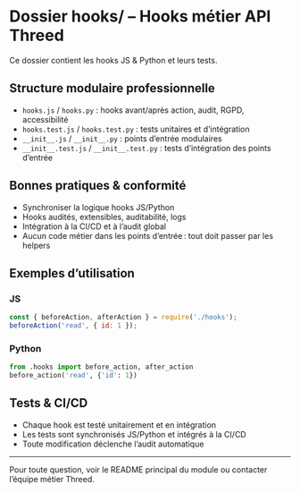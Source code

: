 <!-- filepath: /workspaces/dihya.io/backend/components/metiers/threed/api/hooks/README.md -->
# Dossier hooks/ – Hooks métier API Threed

Ce dossier contient les hooks JS & Python et leurs tests.

## Structure modulaire professionnelle
- `hooks.js` / `hooks.py` : hooks avant/après action, audit, RGPD, accessibilité
- `hooks.test.js` / `hooks.test.py` : tests unitaires et d’intégration
- `__init__.js` / `__init__.py` : points d’entrée modulaires
- `__init__.test.js` / `__init__.test.py` : tests d’intégration des points d’entrée

## Bonnes pratiques & conformité
- Synchroniser la logique hooks JS/Python
- Hooks audités, extensibles, auditabilité, logs
- Intégration à la CI/CD et à l’audit global
- Aucun code métier dans les points d’entrée : tout doit passer par les helpers

## Exemples d’utilisation

### JS
```js
const { beforeAction, afterAction } = require('./hooks');
beforeAction('read', { id: 1 });
```

### Python
```python
from .hooks import before_action, after_action
before_action('read', {'id': 1})
```

## Tests & CI/CD
- Chaque hook est testé unitairement et en intégration
- Les tests sont synchronisés JS/Python et intégrés à la CI/CD
- Toute modification déclenche l’audit automatique

---
Pour toute question, voir le README principal du module ou contacter l’équipe métier Threed.
